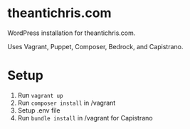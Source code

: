 # theantichris.com

WordPress installation for theantichris.com.

Uses Vagrant, Puppet, Composer, Bedrock, and Capistrano.

# Setup
1. Run `vagrant up`
1. Run `composer install` in /vagrant
1. Setup .env file
1. Run `bundle install` in /vagrant for Capistrano